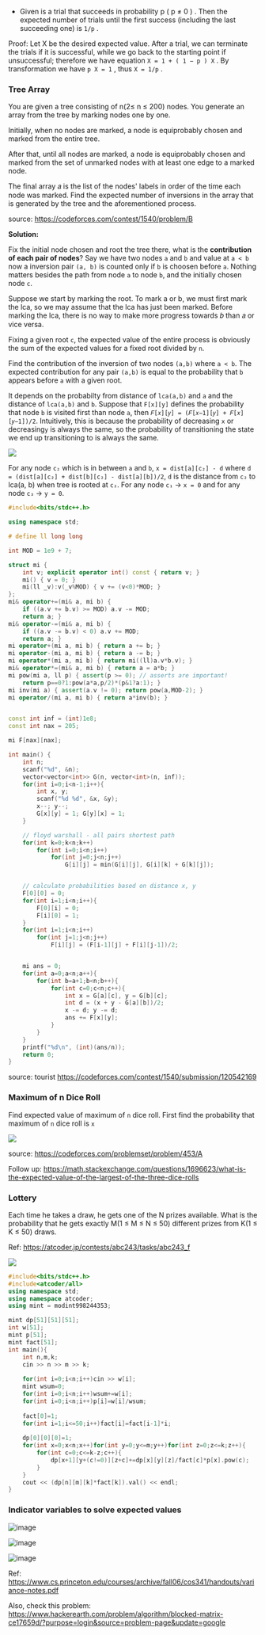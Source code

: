 * Given is a trial that succeeds in probability p ( p ≠ 0 ) . Then the expected number of trials until the first success (including the last succeeding one) 
is `1/p` . 

Proof: Let X be the desired expected value. After a trial, we can terminate the trials if it is successful, while we go back to the starting point if unsuccessful; 
therefore we have equation `X = 1 + ( 1 − p ) X` . By transformation we have `p X = 1` , thus `X = 1/p` .

### Tree Array

You are given a tree consisting of n(2≤ n ≤ 200) nodes. You generate an array from the tree by marking nodes one by one.

Initially, when no nodes are marked, a node is equiprobably chosen and marked from the entire tree.

After that, until all nodes are marked, a node is equiprobably chosen and marked from the set of unmarked nodes with at least one edge to a marked node.

The final array 𝑎 is the list of the nodes' labels in order of the time each node was marked. Find the expected number of inversions in the array that is generated by the tree and the aforementioned process.

source: https://codeforces.com/contest/1540/problem/B

**Solution:** 

Fix the initial node chosen and root the tree there, what is the **contribution of each pair of nodes**? Say we have two nodes `a` and `b` and  value at `a < b` now a inversion pair `(a, b)` is counted only if `b` is choosen before `a`. Nothing matters besides the path from node `a` to node `b`, and the initially chosen node `c`.

Suppose we start by marking the root. To mark a or b, we must first mark the lca, so we may assume that the lca has just been marked. Before marking the lca, there is no way to make more progress towards 𝑏 than 𝑎 or vice versa.

Fixing a given root `c`, the expected value of the entire process is obviously the sum of the expected values for a fixed root divided by `n`.

Find the contribution of the inversion of two nodes `(a,b)` where `a < b`. The expected contribution for any pair `(a,b)` is equal to the probability that `b` appears before `a` with a given root.

It depends on the probabilty from distance of `lca(a,b)` and `a` and the distance of `lca(a,b)` and `b`. Suppose that `F[x][y]` defines the probability that node  `b` is visited first than node `a`, then `𝐹[𝑥][𝑦] = (𝐹[𝑥−1][𝑦] + 𝐹[𝑥][𝑦−1])/2`. Intuitively, this is because the probability of decreasing `x` or decreasing`y` is always the same, so the probability of transitioning the state we end up transitioning to is always the same.

![](images/tree_probability.png)

For any node `c₂` which is in between `a` and `b`, `x = dist[a][c₂] - d` where `d = (dist[a][c₂] + dist[b][c₂] - dist[a][b])/2`, `d` is the distance from `c₂` to lca(a, b) when tree is rooted at `c₂`. For any node `c₁` → `x = 0`  and for any node `c₃` → `y = 0`.

```cpp
#include<bits/stdc++.h>

using namespace std;

# define ll long long

int MOD = 1e9 + 7;

struct mi {
 	int v; explicit operator int() const { return v; } 
	mi() { v = 0; }
	mi(ll _v):v(_v%MOD) { v += (v<0)*MOD; }
};
mi& operator+=(mi& a, mi b) { 
	if ((a.v += b.v) >= MOD) a.v -= MOD; 
	return a; }
mi& operator-=(mi& a, mi b) { 
	if ((a.v -= b.v) < 0) a.v += MOD; 
	return a; }
mi operator+(mi a, mi b) { return a += b; }
mi operator-(mi a, mi b) { return a -= b; }
mi operator*(mi a, mi b) { return mi((ll)a.v*b.v); }
mi& operator*=(mi& a, mi b) { return a = a*b; }
mi pow(mi a, ll p) { assert(p >= 0); // asserts are important! 
	return p==0?1:pow(a*a,p/2)*(p&1?a:1); }
mi inv(mi a) { assert(a.v != 0); return pow(a,MOD-2); }
mi operator/(mi a, mi b) { return a*inv(b); }


const int inf = (int)1e8;
const int nax = 205;

mi F[nax][nax];

int main() {
    int n;
    scanf("%d", &n);
    vector<vector<int>> G(n, vector<int>(n, inf));
    for(int i=0;i<n-1;i++){
        int x, y;
        scanf("%d %d", &x, &y);
        x--; y--;
        G[x][y] = 1; G[y][x] = 1;
    }

    // floyd warshall - all pairs shortest path
    for(int k=0;k<n;k++)
        for(int i=0;i<n;i++)
            for(int j=0;j<n;j++)
                G[i][j] = min(G[i][j], G[i][k] + G[k][j]);


    // calculate probabilities based on distance x, y
    F[0][0] = 0;
    for(int i=1;i<n;i++){
        F[0][i] = 0;
        F[i][0] = 1;
    }
    for(int i=1;i<n;i++)
        for(int j=1;j<n;j++)
            F[i][j] = (F[i-1][j] + F[i][j-1])/2;


    mi ans = 0;
    for(int a=0;a<n;a++){
        for(int b=a+1;b<n;b++){
            for(int c=0;c<n;c++){
                int x = G[a][c], y = G[b][c];
                int d = (x + y - G[a][b])/2;
                x -= d; y -= d;
                ans += F[x][y];
            }
        }
    }
    printf("%d\n", (int)(ans/n));
    return 0;
}
```

source: tourist https://codeforces.com/contest/1540/submission/120542169

### Maximum of n Dice Roll

Find expected value of maximum of `n` dice roll. First find the probability that maximum of `n` dice roll is `x`

![](images/probability_453_a.png)

source: https://codeforces.com/problemset/problem/453/A

Follow up: https://math.stackexchange.com/questions/1696623/what-is-the-expected-value-of-the-largest-of-the-three-dice-rolls


### Lottery 

Each time he takes a draw, he gets one of the N prizes available. What is the probability that he gets exactly M(1 ≤ M ≤ N ≤ 50) different prizes from K(1 ≤ K ≤ 50) draws. 

Ref: https://atcoder.jp/contests/abc243/tasks/abc243_f

![](images/abc243f_editorial.png)

```cpp
#include<bits/stdc++.h>
#include<atcoder/all>
using namespace std;
using namespace atcoder;
using mint = modint998244353;

mint dp[51][51][51];
int w[51];
mint p[51];
mint fact[51];
int main(){
	int n,m,k;
	cin >> n >> m >> k;
	
	for(int i=0;i<n;i++)cin >> w[i];
	mint wsum=0;
	for(int i=0;i<n;i++)wsum+=w[i];
	for(int i=0;i<n;i++)p[i]=w[i]/wsum;
	
	fact[0]=1;
	for(int i=1;i<=50;i++)fact[i]=fact[i-1]*i;
	
	dp[0][0][0]=1;
	for(int x=0;x<n;x++)for(int y=0;y<=m;y++)for(int z=0;z<=k;z++){
		for(int c=0;c<=k-z;c++){
			dp[x+1][y+(c!=0)][z+c]+=dp[x][y][z]/fact[c]*p[x].pow(c);
		}
	}
	cout << (dp[n][m][k]*fact[k]).val() << endl;
}
```


### Indicator variables to solve expected values
![image](https://github.com/remidinishanth/my_USACO/assets/19663316/b0c3d7db-93de-4b10-8333-1f68ea1b5c99)

![image](https://github.com/remidinishanth/my_USACO/assets/19663316/cddca2d0-622e-4c91-b0a4-6eb6ddf847fd)

![image](https://github.com/remidinishanth/my_USACO/assets/19663316/dcef0426-bcbf-474a-839a-c51b6a883a6b)

Ref: https://www.cs.princeton.edu/courses/archive/fall06/cos341/handouts/variance-notes.pdf

Also, check this problem: https://www.hackerearth.com/problem/algorithm/blocked-matrix-ce17659d/?purpose=login&source=problem-page&update=google
